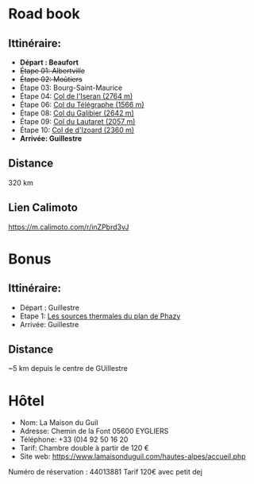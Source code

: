 # Road book

## Ittinéraire:
- **Départ : Beaufort**
- ~~Étape 01: Albertville~~
- ~~Étape 02: Moûtiers~~
- Étape 03: Bourg-Saint-Maurice
- Étape 04: [Col de l'Iseran (2764 m)](https://www.routedesgrandesalpes.com/grands-cols/col-iseran)
- Étape 06: [Col du Télégraphe (1566 m)](https://www.routedesgrandesalpes.com/grands-cols/col-du-telegraphe)
- Étape 08: [Col du Galibier (2642 m)](https://www.routedesgrandesalpes.com/grands-cols/col-du-galibier)
- Étape 09: [Col du Lautaret (2057 m)](https://www.routedesgrandesalpes.com/grands-cols/col-du-lautaret)
- Étape 10: [Col de d'Izoard (2360 m)](https://www.routedesgrandesalpes.com/grands-cols/col-izoard)
- **Arrivée: Guillestre**

## Distance
320 km

## Lien Calimoto
https://m.calimoto.com/r/inZPbrd3vJ

# Bonus
## Ittinéraire:

- Départ : Guillestre
- Etape 1: [Les sources thermales du plan de Phazy](https://fr.tripadvisor.ch/Attraction_Review-g775260-d6960889-Reviews-Plan_de_Phazy-Guillestre_Hautes_Alpes_Provence_Alpes_Cote_d_Azur.html)
- Arrivée: Guillestre

## Distance
~5 km depuis le centre de GUillestre

# Hôtel
- Nom: La Maison du Guil
- Adresse: Chemin de la Font 05600 EYGLIERS
- Téléphone: +33 (0)4 92 50 16 20
- Tarif: Chambre double à partir de 120 €
- Site web: https://www.lamaisonduguil.com/hautes-alpes/accueil.php

Numéro de réservation : 44013881
Tarif 120€ avec petit dej